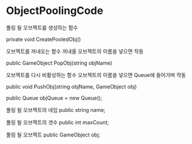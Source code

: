 # ObjectPoolingCode

풀링 될 오브젝트를 생성하는 함수

private void CreatePooledObj()

오브젝트를 꺼내오는 함수
꺼내올 오브젝트의 이름을 넣으면 작동

public GameObject PopObj(string objName)

오브젝트를 다시 비활성하는 함수
오브젝트의 이름을 넣으면 Queue에 들어가며 작동

public void PushObj(string objName, GameObject obj)


public Queue<GameObject> objQueue = new Queue<GameObject>();

풀링 될 오브젝트의 네임
public string name;

풀링 될 오브젝트의 갯수
public int maxCount;

풀링 될 오브젝트
public GameObject obj;
